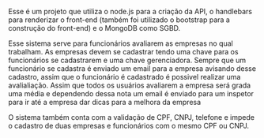 Esse é um projeto que utiliza o node.js para a criação da API, o handlebars para renderizar o front-end (também foi utilizado o bootstrap para a construção do front-end) e o MongoDB como SGBD.

Esse sistema serve para funcionários avaliarem as empresas no qual trabalham. As empresas devem se cadastrar tendo uma chave para os funcionários se cadastrarem e uma chave gerenciadora.
Sempre que um funcionário se cadastra é enviado um email para a empresa avisando desse cadastro, assim que o funcionário é cadastrado é possivel realizar uma avalialiação.
Assim que todos os usuários avaliarem a empresa será grada uma média e dependendo dessa nota um email é enviado para um inspetor para ir até a empresa dar dicas para a melhora da empresa

O sistema também conta com a validação de CPF, CNPJ, telefone e impede o cadastro de duas empresas e funcionários com o mesmo CPF ou CNPJ.
